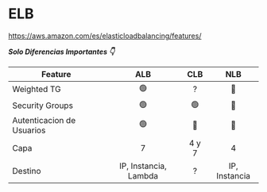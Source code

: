 # ELB

https://aws.amazon.com/es/elasticloadbalancing/features/


_**Solo Diferencias Importantes 👇**_

Feature | ALB | CLB | NLB
--- | :---: | :---: | :--:
Weighted TG | 🟢 | ? | 🔴
Security Groups |🟢|🟢|🔴
Autenticacion de Usuarios |🟢|🔴|🔴
Capa |7| 4 y 7 | 4
Destino | IP, Instancia, Lambda| ? | IP, Instancia